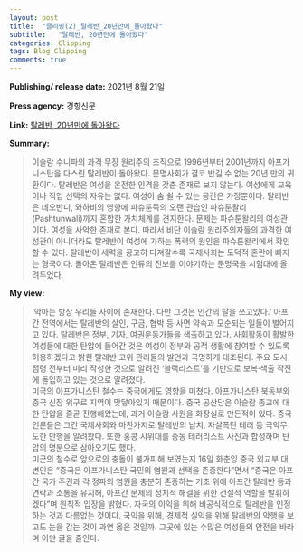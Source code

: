 ```yaml
---
layout: post
title:  "클리핑(2)_탈레반_20년만에_돌아왔다"
subtitle:   "탈레반, 20년만에 돌아왔다"
categories: Clipping
tags: Blog Clipping
comments: true
---
```

**Publishing/ release date:** 2021년 8월 21일         


**Press agency:** 경향신문        


**Link:** [탈레반, 20년만에 돌아왔다](https://news.naver.com/main/read.naver?mode=LSD&mid=sec&sid1=001&oid=032&aid=0003093202)    

**Summary:** 
>이슬람 수니파의 과격 무장 원리주의 조직으로 1996년부터 2001년까지 아프가니스탄을 다스린 탈레반이 돌아왔다. 문명사회가 결코 반길 수 없는 20년 만의 귀환이다. 탈레반은 여성을 온전한 인격을 갖춘 존재로 보지 않는다. 여성에게 교육이나 직업 선택의 자유는 없다. 여성이 숨 쉴 수 있는 공간은 가정뿐이다. 탈레반은 데오반디, 와하비의 영향에 파슈툰족의 오랜 관습인 파슈툰왈리(Pashtunwali)까지 혼합한 가치체계를 견지한다. 문제는 파슈툰왈리의 여성관이다. 여성을 사악한 존재로 본다. 따라서 비단 이슬람 원리주의자들의 과격한 여성관이 아니더라도 탈레반이 여성에 가하는 폭력의 원인을 파슈툰왈리에서 확인할 수 있다. 탈레반이 세력을 공고히 다져갈수록 국제사회는 도덕적 혼란에 빠지는 형국이다. 돌아온 탈레반은 인류의 진보를 이야기하는 문명국을 시험대에 올려두었다.       


**My view:**
>‘악마는 항상 우리들 사이에 존재한다. 다만 그것은 인간의 탈을 쓰고있다.’ 아프간 전역에서는 탈레반의 살인, 구금, 협박 등 사면 약속과 모순되는 일들이 벌어지고 있다. 탈레반은 정부, 기자, 여권운동가들을 색출하고 있다. 사회활동이 활발한 여성들에 대한 탄압에 들어간 것은 여성이 정부와 공적 생활에 참여할 수 있도록 허용하겠다고 밝힌 탈레반 고위 관리들의 발언과 극명하게 대조된다. 주요 도시 점령 전부터 미리 작성한 것으로 알려진 ‘블랙리스트’를 기반으로 보복·색출 작전에 돌입하고 있는 것으로 알려졌다.      
미국의 아프가니스탄 철수는 중국에게도 영향을 미쳤다. 아프가니스탄 북동부와 중국 신장 위구르 지역이 맞닿아있기 때문이다. 중국 공산당은 이슬람 종교에 대한 탄압을 줄곧 진행해왔는데, 과거 이슬람 사원을 화장실로 만든적이 있다. 중국 언론들은 그간 국제사회와 마찬가지로 탈레반의 납치, 자살폭탄 테러 등 극악무도한 만행을 알려왔다. 또한 홍콩 시위대를 중동 테러리스트 사진과 합성하며 탄압의 명분으로 삼아오기도 했다.       
미군의 철수로 앞으로의 충돌이 불가피해 보였는지 16일 화춘잉 중국 외교부 대변인은 “중국은 아프가니스탄 국민의 염원과 선택을 존중한다”면서 “중국은 아프간 국가 주권과 각 정파의 염원을 충분히 존중하는 기초 위에 아프간 탈레반 등과 연락과 소통을 유지해, 아프간 문제의 정치적 해결을 위한 건설적 역할을 발휘하겠다”며 원칙적 입장을 밝혔다. 자국의 이익을 위해 비공식적으로 탈레반을 인정하는 것과 다름없는 것이다. 국익을 위해, 경제적 실익을 위해 탈레반의 악행을 보고도 눈을 감는 것이 과연 옳은 것일까. 그곳에 있는 수많은 여성들의 안전을 바라며 이만 글을 줄인다.       

